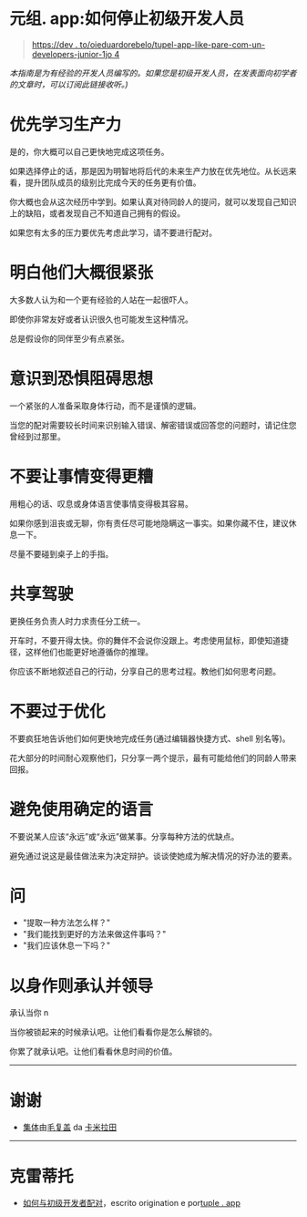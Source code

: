 # 元组. app:如何停止初级开发人员

> [https://dev . to/oieduardorebelo/tupel-app-like-pare-com-un-developers-junior-1jo 4](https://dev.to/oieduardorabelo/tuple-app-como-parear-com-um-desenvolvedor-junior-1jo4)

*本指南是为有经验的开发人员编写的。如果您是初级开发人员，在发表面向初学者的文章时，可以订阅此链接收听。)*

# 优先学习生产力

是的，你大概可以自己更快地完成这项任务。

如果选择停止的话，那是因为明智地将后代的未来生产力放在优先地位。从长远来看，提升团队成员的级别比完成今天的任务更有价值。

你大概也会从这次经历中学到。如果认真对待同龄人的提问，就可以发现自己知识上的缺陷，或者发现自己不知道自己拥有的假设。

如果您有太多的压力要优先考虑此学习，请不要进行配对。

# 明白他们大概很紧张

大多数人认为和一个更有经验的人站在一起很吓人。

即使你非常友好或者认识很久也可能发生这种情况。

总是假设你的同伴至少有点紧张。

# 意识到恐惧阻碍思想

一个紧张的人准备采取身体行动，而不是谨慎的逻辑。

当您的配对需要较长时间来识别输入错误、解密错误或回答您的问题时，请记住您曾经到过那里。

# 不要让事情变得更糟

用粗心的话、叹息或身体语言使事情变得极其容易。

如果你感到沮丧或无聊，你有责任尽可能地隐瞒这一事实。如果你藏不住，建议休息一下。

尽量不要碰到桌子上的手指。

# 共享驾驶

更换任务负责人时力求责任分工统一。

开车时，不要开得太快。你的舞伴不会说你没跟上。考虑使用鼠标，即使知道捷径，这样他们也能更好地遵循你的推理。

你应该不断地叙述自己的行动，分享自己的思考过程。教他们如何思考问题。

# 不要过于优化

不要疯狂地告诉他们如何更快地完成任务(通过编辑器快捷方式、shell 别名等)。

花大部分的时间耐心观察他们，只分享一两个提示，最有可能给他们的同龄人带来回报。

# 避免使用确定的语言

不要说某人应该“永远”或“永远”做某事。分享每种方法的优缺点。

避免通过说这是最佳做法来为决定辩护。谈谈使她成为解决情况的好办法的要素。

# 问

*   "提取一种方法怎么样？"
*   "我们能找到更好的方法来做这件事吗？"
*   "我们应该休息一下吗？"

# 以身作则承认并领导

承认当你 n

当你被锁起来的时候承认吧。让他们看看你是怎么解锁的。

你累了就承认吧。让他们看看休息时间的价值。

* * *

# 谢谢

*   [集体](https://mobile.twitter.com/coletividad)由[毛复盖](https://mobile.twitter.com/camposmilaa/status/1174660571297406979) da [卡米拉田](https://mobile.twitter.com/camposmilaa)

* * *

# 克雷蒂托

*   [如何与初级开发者配对](https://tuple.app/pair-programming-guide/how-to-pair-with-a-junior-developer)，escrito origination e por[tuple . app](https://tuple.app)